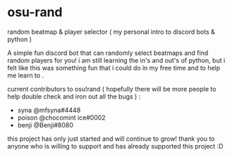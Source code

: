 # osu-rand
random beatmap &amp; player selector ( my personal intro to discord bots &amp; python )

A simple fun discord bot that can randomly select beatmaps and find random players for you!
i am still learning the in's and out's of python, but i felt like this was something fun that i could do in my free time and to help me learn to .

current contributors to osu!rand ( hopefully there will be more people to help double check and iron out all the bugs ) :
- syna @mfsyna#4448
- poison @chocomint ice#0002
- benji @Benji#8080

this project has only just started and will continue to grow!
thank you to anyone who is willing to support and has already supported this project :D
